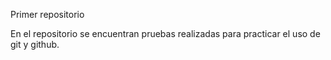 Primer repositorio 

En el repositorio se encuentran pruebas realizadas para practicar el uso de git y github. 
